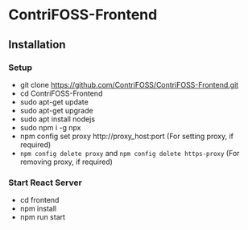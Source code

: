 # ContriFOSS-Frontend

## Installation

### Setup
* git clone https://github.com/ContriFOSS/ContriFOSS-Frontend.git
* cd  ContriFOSS-Frontend
* sudo apt-get update
* sudo apt-get upgrade
* sudo apt install nodejs
* sudo npm i -g npx
* npm config set proxy http://proxy_host:port (For setting proxy, if required)
* ```npm config delete proxy``` and ```npm config delete https-proxy``` (For removing proxy, if required)

### Start React Server
* cd frontend
* npm install
* npm run start
